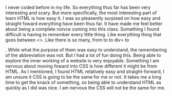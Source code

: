 I never coded before in my life. So everything thus far has been very interesting and scary. But more specifically, the most interesting part of learn HTML is how easy it. I was so pleasently surpised on how easy and straight foward everything have been thus far. It have made me feel better about being a complete noivce coming into this class. Something I found difficult is having to remember every little thing. Like everything thing that goes between <>. Like there is so many, from <head> to <body> to div> to <nav>. While what the purpose of them was easy to understand, the remembering of the abbreviation was not. But I had a lot of fun doing this. Being able to explore the inner working of a website is very enjoyable. 
Something I am nervous about moving foward into CSS is how different it might be from HTML. As I mentioned, I found HTML relatively easy and straight-forward, I am unsure it CSS is going to be the same for me or not. It takes me a long time to get the knack of something, so being able to understand HTML as quickly as I did was nice. I am nervous the CSS will not be the same for me. 

